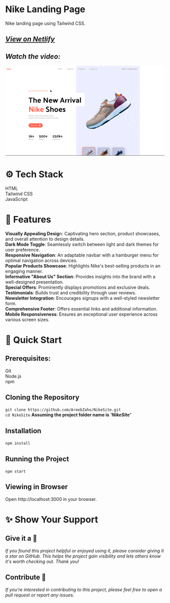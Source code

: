 # Nike Landing Page
Nike landing page using Tailwind CSS.

## _[View on Netlify](https://nike-areeb.netlify.app/)_
## _Watch the video:_
[![Video Link](/src/assets/images/SiteSS.png)](https://youtu.be/FECHI5V6xZE?si=cV9Yzh4uGihUiqM2)  

# ⚙️ Tech Stack
HTML  
Tailwind CSS  
JavaScript

# 🔋 Features
**Visually Appealing Desig**n: Captivating hero section, product showcases, and overall attention to design details.  
**Dark Mode Toggle**: Seamlessly switch between light and dark themes for user preference.  
**Responsive Navigation**: An adaptable navbar with a hamburger menu for optimal navigation across devices.  
**Popular Products Showcase**: Highlights Nike's best-selling products in an engaging manner.  
**Informative "About Us" Section**: Provides insights into the brand with a well-designed presentation.  
**Special Offers**: Prominently displays promotions and exclusive deals.  
**Testimonials**: Builds trust and credibility through user reviews.  
**Newsletter Integration**: Encourages signups with a well-styled newsletter form.  
**Comprehensive Footer**: Offers essential links and additional information.  
**Mobile Responsiveness**: Ensures an exceptional user experience across various screen sizes.  

# 🤸 Quick Start

## Prerequisites:
Git  
Node.js  
npm  

## Cloning the Repository
``git clone https://github.com/AreebZaho/NikeSite.git``  
``cd NikeSite``  **Assuming the project folder name is _'NikeSite'_**

## Installation
``npm install``

## Running the Project
``npm start``

## Viewing in Browser
Open http://localhost:3000 in your browser. 

# ✨ Show Your Support
## Give it a 🌟
_If you found this project helpful or enjoyed using it, please consider giving it a star on GitHub. This helps the project gain visibility and lets others know it's worth checking out. Thank you!_

## Contribute 🤝
_If you're interested in contributing to this project, please feel free to open a pull request or report any issues._
